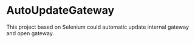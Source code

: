 # AutoUpdateGateway
This project based on Selenium could automatic update internal gateway and open gateway.
